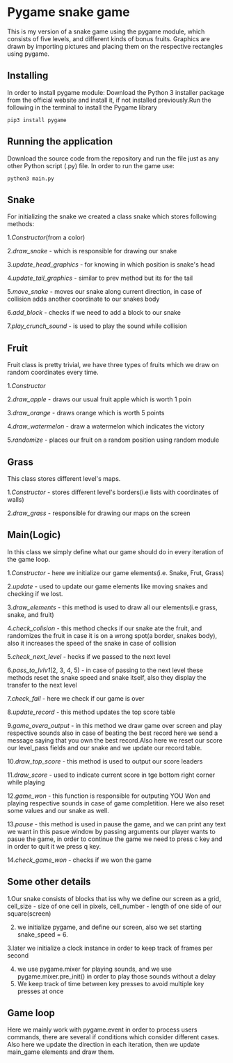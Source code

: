 # Pygame snake game
This is my version of a snake game using the pygame module, which consists of five levels, and different kinds of bonus fruits. Graphics are drawn by importing pictures and placing them on the respective rectangles using pygame.
## Installing
In order to install pygame module:
Download the Python 3 installer package from the official website and install it, if not installed previously.Run the following in the terminal to install the Pygame library
```
pip3 install pygame
```
## Running the application
Download the source code from the repository and run the file just as any other Python script (.py) file.
In order to run the game use:
```
python3 main.py
```
## Snake
For initializing the snake we created a class snake which stores following methods: 

1.*Constructor*(from a color)

2.*draw_snake* - which is responsible for drawing our snake 

3.*update_head_graphics* - for knowing in which position is snake's head

4.*update_tail_graphics* - similar to prev method but its for the tail

5.*move_snake* - moves our snake along current direction, in case of collision adds another coordinate to our snakes body

6.*add_block* - checks if we need to add a block to our snake

7.*play_crunch_sound* - is used to play the sound while collision

## Fruit
Fruit class is pretty trivial, we have three types of fruits which we draw on random coordinates every time.

1.*Constructor* 

2.*draw_apple* - draws our usual fruit apple which is worth 1 poin

3.*draw_orange* - draws orange which is worth 5 points

4.*draw_watermelon* - draw a watermelon which indicates the victory

5.*randomize* - places our fruit on a random position using random module

## Grass
This class stores different level's maps.

1.*Constructor* - stores different level's borders(i.e lists with coordinates of walls)

2.*draw_grass* - responsible for drawing our maps on the screen
## Main(Logiс)
In this class we simply define what our game should do in every iteration of the game loop.

1.*Constructor* - here we initialize our game elements(i.e. Snake, Frut, Grass)

2.*update* - used to update our game elements like moving snakes and checking if we lost.

3.*draw_elements* - this method is used to draw all our elements(i.e grass, snake, and fruit)

4.*check_colision* - this method checks if our snake ate the fruit, and randomizes the fruit in case it is on a wrong spot(a border, snakes body), also it increases the speed of the snake in case of collision

5.*check_next_level* - hecks if we passed to the next level

6.*pass_to_lvlv1*(2, 3, 4, 5) - in case of passing to the next level these methods reset the snake speed and snake itself, also they display the transfer to the next level

7.*check_fail* - here we check if our game is over

8.*update_record* - this method updates the top score table

9.*game_overa_output* - in this method we draw game over screen and play respective sounds also in case of beating the best record here we send a message saying that you own the best record.Also here we reset our score our level_pass fields and our snake and we update our record table.

10.*draw_top_score* - this method is used to output our score leaders 

11.*draw_score* - used to indicate current score in tge bottom right corner while playing


12.*game_won* - this function is responsible for outputing YOU Won and playing respective sounds in case of game completition. Here we also reset some values and our snake as well.

13.*pause* - this method is used in pause the game, and we can print any text we want in this pasue window by passing arguments our player wants to pasue the game, in order to continue the game we need to press c key and in order to quit it we press q key.

14.*check_game_won* - checks if we won the game
 
## Some other details

1.Our snake consists of blocks that iss why we define our screen as a grid, cell_size - size of one cell in pixels, cell_number - length of one side of our square(screen)

2. we initialize pygame, and define our screen, also we set starting snake_speed = 6.

3.later we initialize a clock instance in order to keep track of frames per second

4. we use pygame.mixer for playing sounds, and we use pygame.mixer.pre_init() in order to play those sounds without a delay
5. We keep track of time between key presses to avoid multiple key presses at once

## Game loop
Here we mainly work with pygame.event in order to process users commands, there are several if conditions which consider different cases. Also here we update the direction in each iteration, then we update main_game elements and draw them.



